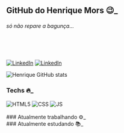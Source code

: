 ## GitHub do Henrique Mors 😉_
###### <i>só não repare a bagunça...</i>
<br>
<br>

[![LinkedIn](https://img.shields.io/badge/LinkedIn-0077B5?style=for-the-badge&logo=linkedin&logoColor=white)](https://www.linkedin.com/in/henriquemors)
[![LinkedIn](https://img.shields.io/badge/Instagram-E4405F?style=for-the-badge&logo=instagram&logoColor=white)](https://www.instagram.com/henriquemors/)


![Henrique GitHub stats](https://github-readme-stats.vercel.app/api?username=henriqueMors&show_icons=true&theme=dracula)
<br/>

### Techs 🔥_
<div>
<img align="center" alt="HTML5" SRC="https://img.shields.io/badge/HTML5-E34F26?style=for-the-badge&logo=html5&logoColor=white">
<img align="center" alt="CSS" SRC="https://img.shields.io/badge/CSS3-1572B6?style=for-the-badge&logo=css3&logoColor=white">
<img align="center" alt="JS" SRC="https://img.shields.io/badge/JavaScript-F7DF1E?style=for-the-badge&logo=javascript&logoColor=black">
<br/>
</div>
<br/>
### Atualmente trabalhando ⚙️_
<br/>
### Atualmente estudando 📚_
